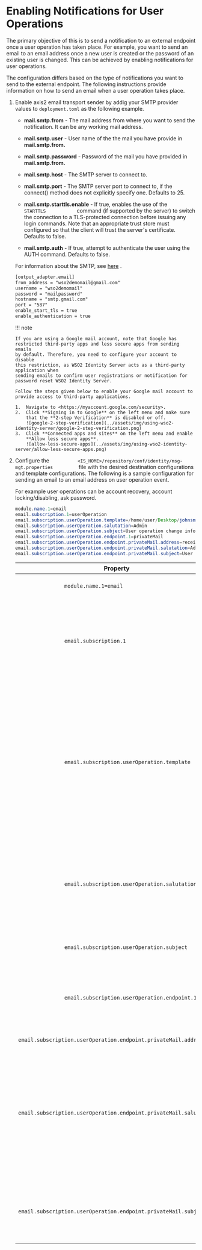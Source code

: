 # Enabling Notifications for User Operations

The primary objective of this is to send a notification to an external
endpoint once a user operation has taken place. For example, you want to
send an email to an email address once a new user is created or the
password of an existing user is changed. This can be achieved by
enabling notifications for user operations.

The configuration differs based on the type of notifications you want to
send to the external endpoint. The following instructions provide
information on how to send an email when a user operation takes place.

1.  Enable axis2 email transport sender by addig your SMTP provider values to `deployment.toml` as the following
    example.
    
    -   **mail.smtp.from** - The mail address from where you want to
        send the notification. It can be any working mail address.

    -   **mail.smtp.user** - User name of the the mail you have provide
        in **mail.smtp.from.**

    -   **mail.smtp.password** - Password of the mail you have provided
        in **mail.smtp.from.**

    -   **mail.smtp.host** - The SMTP server to connect to.

    -   **mail.smtp.port** - The SMTP server port to connect to, if the
        connect() method does not explicitly specify one. Defaults
        to 25.

    -   **mail.smtp.starttls.enable** - If true, enables the use of the
        `             STARTTLS            ` command (if supported by the
        server) to switch the connection to a TLS-protected connection
        before issuing any login commands. Note that an appropriate
        trust store must configured so that the client will trust the
        server's certificate. Defaults to false.

    -   **mail.smtp.auth** - If true, attempt to authenticate the user
        using the AUTH command. Defaults to false.

    For information about the SMTP, see
    [here](https://javaee.github.io/javamail/docs/api/com/sun/mail/smtp/package-summary.html)
    .

    ``` xml
    [output_adapter.email]
    from_address = "wso2demomail@gmail.com"
    username = "wso2demomail"
    password = "mailpassword"
    hostname = "smtp.gmail.com"
    port = "587"
    enable_start_tls = true
    enable_authentication = true
    ```

    !!! note
    
        If you are using a Google mail account, note that Google has
        restricted third-party apps and less secure apps from sending emails
        by default. Therefore, you need to configure your account to disable
        this restriction, as WSO2 Identity Server acts as a third-party application when
        sending emails to confirm user registrations or notification for
        password reset WSO2 Identity Server.     
           
        Follow the steps given below to enable your Google mail account to
        provide access to third-party applications.
    
        1.  Navigate to <https://myaccount.google.com/security>.
        2.  Click **Signing in to Google** on the left menu and make sure
            that the **2-step Verification** is disabled or off.  
            ![google-2-step-verification](../assets/img/using-wso2-identity-server/google-2-step-verification.png)
        3.  Click **Connected apps and sites** on the left menu and enable
            **Allow less secure apps**.  
            ![allow-less-secure-apps](../assets/img/using-wso2-identity-server/allow-less-secure-apps.png)

2.  Configure the
    `           <IS_HOME>/repository/conf/identity/msg-mgt.properties          `
    file with the desired destination configurations and template
    configurations. The following is a sample configuration for sending
    an email to an email address on user operation event.

    For example user operations can be account recovery, account
    locking/disabling, ask password.

    ``` java
    module.name.1=email
    email.subscription.1=userOperation
    email.subscription.userOperation.template=/home/user/Desktop/johnsmith (If you are using windows machine the path would be C:\Users\Administrator\Desktop\johnsmith)
    email.subscription.userOperation.salutation=Admin
    email.subscription.userOperation.subject=User operation change information
    email.subscription.userOperation.endpoint.1=privateMail
    email.subscription.userOperation.endpoint.privateMail.address=receiver@gmail.com
    email.subscription.userOperation.endpoint.privateMail.salutation=Admin private mail
    email.subscription.userOperation.endpoint.privateMail.subject=User operation change information to private mail
    ```

    <table>
    <thead>
    <tr class="header">
    <th>Property</th>
    <th>Description</th>
    </tr>
    </thead>
    <tbody>
    <tr class="odd">
    <td><code>               module.name.1=email              </code></td>
    <td>By defining this property, you can register the email sending module in the Notification-Mgt framework, so that the email sending module acts as a listener.</td>
    </tr>
    <tr class="even">
    <td><code>               email.subscription.1              </code></td>
    <td>The first subscription by the email module is ' <code>               userOperation              </code> '. When a user operation happens, an event is triggered from the system. From this configuration you can make the email module to subscribe for that particular event and send an email on events. You can define this subscription name as <code>               userOperation              </code> (you must use this since this is the name of the event that is published by the publishing party) and from this point onwards you will be using <code>               email.subscription.userOperation              </code> as the prefix for properties relevant to this subscription.</td>
    </tr>
    <tr class="odd">
    <td><code>               email.subscription.userOperation.template              </code></td>
    <td><div class="content-wrapper">
    <p>This is the template for the email. You can configure your template such that it has placeholders. These placeholders are replaced with dynamic values that are coming from the event or you can define values for these placeholders using your configurations.</p>
    <p>The following is a sample email template with placeholders.</p>
    <div class="panel" style="background-color: White;border-width: 1px;">
    <div class="panelContent" style="background-color: White;">
    <p>Hi {username}</p>
    <p>This is a test mail to your private mail. The operation occurred was: {operation}.</p>
    </div>
    </div>
    <p>The following are the dynamic data used in the user operation event.</p>
    <p>- operation: The type of user operation that took place.<br />
    - username: The username of the user that is subject to the information change.</p>
    </div></td>
    </tr>
    <tr class="even">
    <td><code>               email.subscription.userOperation.salutation              </code></td>
    <td><div class="content-wrapper">
    <p>This property can be used to replace a placeholder in the email template. In this particular scenario, this property has no value or usage since there is no place holder for this. Supposing you had a template like the following, this value replaces the placeholder of {salutation}.</p>
    <div class="panel" style="background-color: White;border-width: 1px;">
    <div class="panelContent" style="background-color: White;">
    <p>Hi {salutation}</p>
    <p>This is a test mail to your private mail. The operation occurred was: {operation}</p>
    </div>
    </div>
    </div></td>
    </tr>
    <tr class="odd">
    <td><code>               email.subscription.userOperation.subject              </code></td>
    <td>This is a module specific property and is specific to the email module. You can define the subject of the mail using this property. Now you are done with subscription level configurations and progressing towards defining endpoint information.</td>
    </tr>
    <tr class="even">
    <td><code>               email.subscription.userOperation.endpoint.1              </code></td>
    <td>This is the first endpoint definition for the <code>               userOperation              </code> event subscription. From this point onwards, you are defining properties that are relevant to this endpoint. You defined the name of the first endpoint as <code>               privateMail              </code> . From this point onwards you must use <code>               email.subscription.userOperation.endpoint.privateMail              </code> as the prefix for properties relevant to this endpoint.</td>
    </tr>
    <tr class="odd">
    <td><code>               email.subscription.userOperation.endpoint.privateMail.address              </code></td>
    <td>This is an endpoint configuration that is used to define the email address.</td>
    </tr>
    <tr class="even">
    <td><code>               email.subscription.userOperation.endpoint.privateMail.salutation              </code></td>
    <td><div class="content-wrapper">
    <p>This is an endpoint level configuration and the same as the property “ <code>                 email.subscription.userOperation.salutation=Admin                </code> ”.</p>
    <p>This property can be used to replace a placeholder in email template. In the scenario mentioned in this topic, this property has no value or usage since there is no placeholder for this. Suppose we had a template like following, this value replaces the placeholder of {salutation}.</p>
    <div class="panel" style="background-color: White;border-width: 1px;">
    <div class="panelContent" style="background-color: White;">
    <p>Hi {salutation}</p>
    <p>This is a test mail to your private mail. The operation occurred was: {operation}</p>
    </div>
    </div>
    </div></td>
    </tr>
    <tr class="odd">
    <td><code>               email.subscription.userOperation.endpoint.privateMail.subject              </code></td>
    <td>This is an endpoint level configuration to define the subject of the email. Notice that it is possible to define the subject of the email using <code>               email.subscription.userOperation.subject=User operation change information              </code> as mentioned earlier. However, since this is a more specific level property (this is an endpoint level property and not an event level property) this overrides the previous property.</td>
    </tr>
    </tbody>
    </table>
